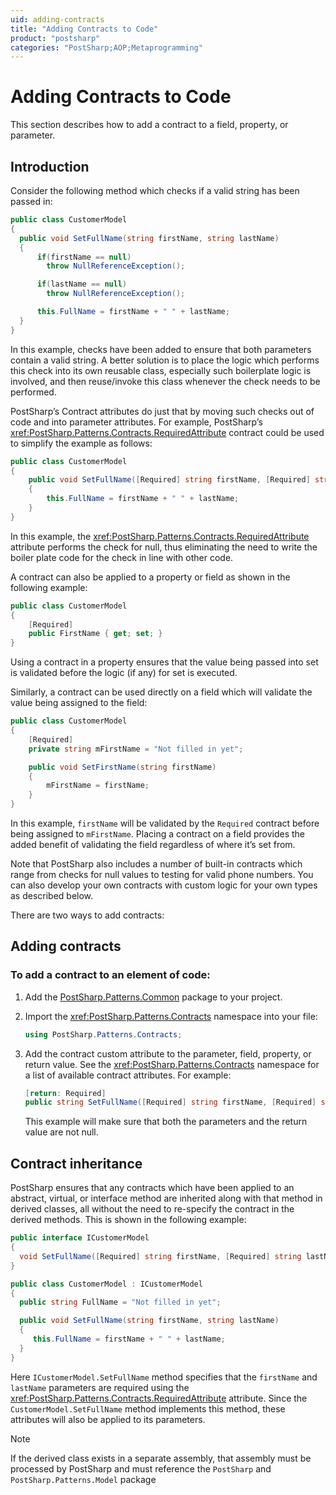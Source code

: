 ```yaml
---
uid: adding-contracts
title: "Adding Contracts to Code"
product: "postsharp"
categories: "PostSharp;AOP;Metaprogramming"
---
```

# Adding Contracts to Code

This section describes how to add a contract to a field, property, or parameter.


## Introduction

Consider the following method which checks if a valid string has been passed in:

```csharp
public class CustomerModel
{
  public void SetFullName(string firstName, string lastName)
  {
      if(firstName == null)
        throw NullReferenceException();

      if(lastName == null)
        throw NullReferenceException();

      this.FullName = firstName + " " + lastName;
  }
}
```

In this example, checks have been added to ensure that both parameters contain a valid string. A better solution is to place the logic which performs this check into its own reusable class, especially such boilerplate logic is involved, and then reuse/invoke this class whenever the check needs to be performed.

PostSharp’s Contract attributes do just that by moving such checks out of code and into parameter attributes. For example, PostSharp’s <xref:PostSharp.Patterns.Contracts.RequiredAttribute> contract could be used to simplify the example as follows: 

```csharp
public class CustomerModel
{
    public void SetFullName([Required] string firstName, [Required] string lastName)
    {
        this.FullName = firstName + " " + lastName;
    }
}
```

In this example, the <xref:PostSharp.Patterns.Contracts.RequiredAttribute> attribute performs the check for null, thus eliminating the need to write the boiler plate code for the check in line with other code. 

A contract can also be applied to a property or field as shown in the following example:

```csharp
public class CustomerModel
{
    [Required]
    public FirstName { get; set; }
}
```

Using a contract in a property ensures that the value being passed into set is validated before the logic (if any) for set is executed.

Similarly, a contract can be used directly on a field which will validate the value being assigned to the field:

```csharp
public class CustomerModel
{
    [Required]
    private string mFirstName = "Not filled in yet";

    public void SetFirstName(string firstName)
    {
        mFirstName = firstName;
    }
}
```

In this example, `firstName` will be validated by the `Required` contract before being assigned to `mFirstName`. Placing a contract on a field provides the added benefit of validating the field regardless of where it’s set from. 

Note that PostSharp also includes a number of built-in contracts which range from checks for null values to testing for valid phone numbers. You can also develop your own contracts with custom logic for your own types as described below.

There are two ways to add contracts:


## Adding contracts


### To add a contract to an element of code:

1. Add the [PostSharp.Patterns.Common](https://www.nuget.org/packages/PostSharp.Patterns.Common/) package to your project. 


2. Import the <xref:PostSharp.Patterns.Contracts> namespace into your file: 

    ```csharp
    using PostSharp.Patterns.Contracts;
    ```


3. Add the contract custom attribute to the parameter, field, property, or return value. See the <xref:PostSharp.Patterns.Contracts> namespace for a list of available contract attributes. For example: 

    ```csharp
    [return: Required]
    public string SetFullName([Required] string firstName, [Required] string lastName)
    ```

    This example will make sure that both the parameters and the return value are not null.



## Contract inheritance

PostSharp ensures that any contracts which have been applied to an abstract, virtual, or interface method are inherited along with that method in derived classes, all without the need to re-specify the contract in the derived methods. This is shown in the following example:

```csharp
public interface ICustomerModel
{
  void SetFullName([Required] string firstName, [Required] string lastName);
}

public class CustomerModel : ICustomerModel
{
  public string FullName = "Not filled in yet";

  public void SetFullName(string firstName, string lastName)
  {
     this.FullName = firstName + " " + lastName;
  }
}
```

Here `ICustomerModel.SetFullName` method specifies that the `firstName` and `lastName` parameters are required using the <xref:PostSharp.Patterns.Contracts.RequiredAttribute> attribute. Since the `CustomerModel.SetFullName` method implements this method, these attributes will also be applied to its parameters. 

> [!NOTE]
> If the derived class exists in a separate assembly, that assembly must be processed by PostSharp and must reference the `PostSharp` and `PostSharp.Patterns.Model` package 

